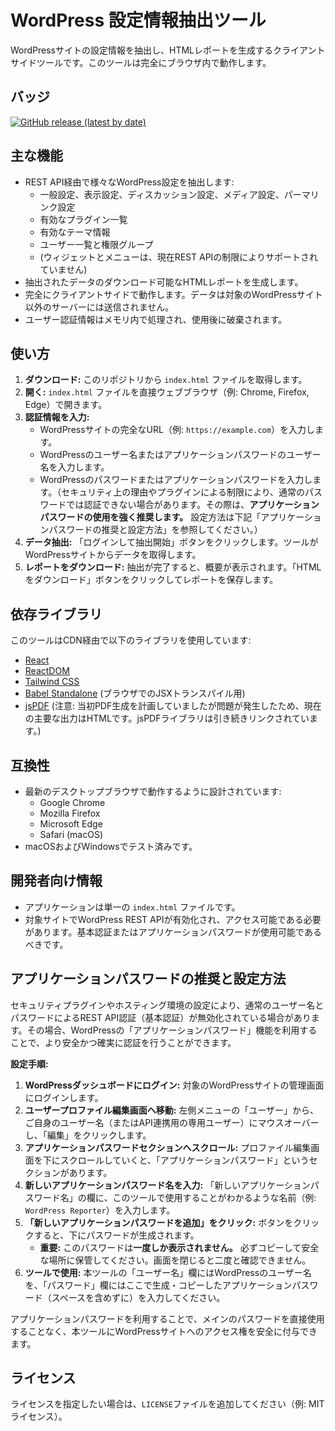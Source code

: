# WordPress 設定情報抽出ツール

WordPressサイトの設定情報を抽出し、HTMLレポートを生成するクライアントサイドツールです。このツールは完全にブラウザ内で動作します。

## バッジ
<!-- このバッジは、最初のリリース/タグがプッシュされ、GitHub上でタグからリリースが作成された後に有効になります。 -->
[![GitHub release (latest by date)](https://img.shields.io/github/v/release/rinmon/WordPress-Reporter)](https://github.com/rinmon/WordPress-Reporter/releases/latest)
<!-- ライセンスを選択した場合は、ここにライセンスバッジを追加してください -->
<!-- 例: [![GitHub license](https://img.shields.io/github/license/rinmon/WordPress-Reporter)](https://github.com/rinmon/WordPress-Reporter/blob/main/LICENSE) -->

## 主な機能
- REST API経由で様々なWordPress設定を抽出します:
    - 一般設定、表示設定、ディスカッション設定、メディア設定、パーマリンク設定
    - 有効なプラグイン一覧
    - 有効なテーマ情報
    - ユーザー一覧と権限グループ
    - (ウィジェットとメニューは、現在REST APIの制限によりサポートされていません)
- 抽出されたデータのダウンロード可能なHTMLレポートを生成します。
- 完全にクライアントサイドで動作します。データは対象のWordPressサイト以外のサーバーには送信されません。
- ユーザー認証情報はメモリ内で処理され、使用後に破棄されます。

## 使い方
1.  **ダウンロード:** このリポジトリから `index.html` ファイルを取得します。
2.  **開く:** `index.html` ファイルを直接ウェブブラウザ（例: Chrome, Firefox, Edge）で開きます。
3.  **認証情報を入力:**
    *   WordPressサイトの完全なURL（例: `https://example.com`）を入力します。
    *   WordPressのユーザー名またはアプリケーションパスワードのユーザー名を入力します。
    *   WordPressのパスワードまたはアプリケーションパスワードを入力します。（セキュリティ上の理由やプラグインによる制限により、通常のパスワードでは認証できない場合があります。その際は、**アプリケーションパスワードの使用を強く推奨します。** 設定方法は下記「アプリケーションパスワードの推奨と設定方法」を参照してください。）
4.  **データ抽出:** 「ログインして抽出開始」ボタンをクリックします。ツールがWordPressサイトからデータを取得します。
5.  **レポートをダウンロード:** 抽出が完了すると、概要が表示されます。「HTMLをダウンロード」ボタンをクリックしてレポートを保存します。

## 依存ライブラリ
このツールはCDN経由で以下のライブラリを使用しています:
-   [React](https://reactjs.org/)
-   [ReactDOM](https://reactjs.org/)
-   [Tailwind CSS](https://tailwindcss.com/)
-   [Babel Standalone](https://babeljs.io/docs/en/babel-standalone) (ブラウザでのJSXトランスパイル用)
-   [jsPDF](https://parall.ax/products/jspdf) (注意: 当初PDF生成を計画していましたが問題が発生したため、現在の主要な出力はHTMLです。jsPDFライブラリは引き続きリンクされています。)

## 互換性
-   最新のデスクトップブラウザで動作するように設計されています:
    -   Google Chrome
    -   Mozilla Firefox
    -   Microsoft Edge
    -   Safari (macOS)
-   macOSおよびWindowsでテスト済みです。

## 開発者向け情報
- アプリケーションは単一の `index.html` ファイルです。
- 対象サイトでWordPress REST APIが有効化され、アクセス可能である必要があります。基本認証またはアプリケーションパスワードが使用可能であるべきです。

## アプリケーションパスワードの推奨と設定方法

セキュリティプラグインやホスティング環境の設定により、通常のユーザー名とパスワードによるREST API認証（基本認証）が無効化されている場合があります。その場合、WordPressの「アプリケーションパスワード」機能を利用することで、より安全かつ確実に認証を行うことができます。

**設定手順:**

1.  **WordPressダッシュボードにログイン:** 対象のWordPressサイトの管理画面にログインします。
2.  **ユーザープロファイル編集画面へ移動:** 左側メニューの「ユーザー」から、ご自身のユーザー名（またはAPI連携用の専用ユーザー）にマウスオーバーし、「編集」をクリックします。
3.  **アプリケーションパスワードセクションへスクロール:** プロファイル編集画面を下にスクロールしていくと、「アプリケーションパスワード」というセクションがあります。
4.  **新しいアプリケーションパスワード名を入力:** 「新しいアプリケーションパスワード名」の欄に、このツールで使用することがわかるような名前（例: `WordPress Reporter`）を入力します。
5.  **「新しいアプリケーションパスワードを追加」をクリック:** ボタンをクリックすると、下にパスワードが生成されます。
    *   **重要:** このパスワードは**一度しか表示されません。** 必ずコピーして安全な場所に保管してください。画面を閉じると二度と確認できません。
6.  **ツールで使用:** 本ツールの「ユーザー名」欄にはWordPressのユーザー名を、「パスワード」欄にはここで生成・コピーしたアプリケーションパスワード（スペースを含めずに）を入力してください。

アプリケーションパスワードを利用することで、メインのパスワードを直接使用することなく、本ツールにWordPressサイトへのアクセス権を安全に付与できます。

## ライセンス
ライセンスを指定したい場合は、`LICENSE`ファイルを追加してください（例: MITライセンス）。

